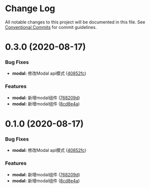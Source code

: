 # Change Log

All notable changes to this project will be documented in this file.
See [Conventional Commits](https://conventionalcommits.org) for commit guidelines.

# 0.3.0 (2020-08-17)


### Bug Fixes

* **modal:** 修改Modal api模式 ([40852fc](https://gitee.com/yuxuanhuo/osui/tree/master/commits/40852fc0014d0e330dc3df0492d1eb26dca59a6e))


### Features

* **modal:** 新增modal组件 ([768209d](https://gitee.com/yuxuanhuo/osui/tree/master/commits/768209d0307f553e3ecab54d51a70dba98230239))
* **modal:** 新增modal组件 ([8cd8e4a](https://gitee.com/yuxuanhuo/osui/tree/master/commits/8cd8e4ae2de4373ae6c0caf932c66e8a089af10c))





# 0.1.0 (2020-08-17)


### Bug Fixes

* **modal:** 修改Modal api模式 ([40852fc](https://gitee.com/yuxuanhuo/osui/tree/master/commits/40852fc0014d0e330dc3df0492d1eb26dca59a6e))


### Features

* **modal:** 新增modal组件 ([768209d](https://gitee.com/yuxuanhuo/osui/tree/master/commits/768209d0307f553e3ecab54d51a70dba98230239))
* **modal:** 新增modal组件 ([8cd8e4a](https://gitee.com/yuxuanhuo/osui/tree/master/commits/8cd8e4ae2de4373ae6c0caf932c66e8a089af10c))
